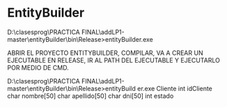 # EntityBuilder
D:\clasesprog\PRACTICA FINAL\addLP1-master\entityBuilder\bin\Release>entityBuilder.exe

ABRIR EL PROYECTO ENTITYBUILDER, COMPILAR, VA A CREAR UN EJECUTABLE EN RELEASE, 
IR AL PATH DEL EJECUTABLE Y EJECUTARLO POR MEDIO DE CMD.

D:\clasesprog\PRACTICA FINAL\addLP1-master\entityBuilder\bin\Release>entityBuild
er.exe Cliente int idCliente char nombre[50] char apellido[50] char dni[50] int estado
